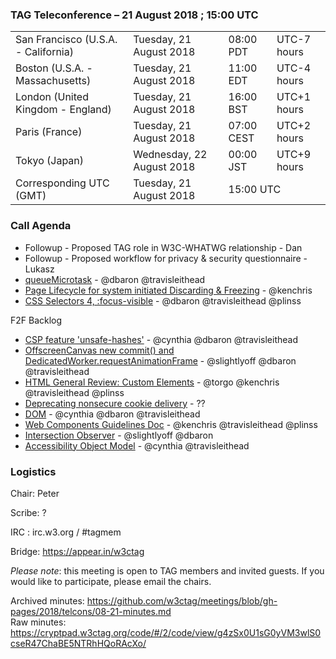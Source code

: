 ### TAG Teleconference – 21 August 2018 ; 15:00 UTC

<table>
<tr><td> San Francisco (U.S.A. - California) <td> Tuesday, 21 August 2018 <td> 08:00 PDT <td> UTC-7 hours
<tr><td> Boston (U.S.A. - Massachusetts) <td> Tuesday, 21 August 2018 <td> 11:00 EDT <td> UTC-4 hours
<tr><td> London (United Kingdom - England) <td> Tuesday, 21 August 2018 <td> 16:00 BST <td> UTC+1 hours
<tr><td> Paris (France) <td> Tuesday, 21 August 2018 <td> 07:00 CEST <td> UTC+2 hours
<tr><td> Tokyo (Japan) <td> Wednesday, 22 August 2018 <td> 00:00 JST <td> UTC+9 hours
<tr><td> Corresponding UTC (GMT) <td> Tuesday, 21 August 2018 <td colspan=2> 15:00 UTC
</table>


### Call Agenda

* Followup - Proposed TAG role in W3C-WHATWG relationship - Dan
* Followup - Proposed workflow for privacy & security questionnaire - Lukasz
* [queueMicrotask](https://github.com/w3ctag/design-reviews/issues/294) - @dbaron @travisleithead
* [Page Lifecycle for system initiated Discarding & Freezing](https://github.com/w3ctag/design-reviews/issues/283) - @kenchris
* [CSS Selectors 4, :focus-visible](https://github.com/w3ctag/design-reviews/issues/233) - @dbaron @travisleithead @plinss

F2F Backlog
* [CSP feature 'unsafe-hashes'](https://github.com/w3ctag/design-reviews/issues/291) - @cynthia @dbaron @travisleithead
* [OffscreenCanvas new commit() and DedicatedWorker.requestAnimationFrame](https://github.com/w3ctag/design-reviews/issues/288) - @slightlyoff @dbaron @travisleithead
* [HTML General Review: Custom Elements](https://github.com/w3ctag/design-reviews/issues/244) - @torgo @kenchris @travisleithead @plinss
* [Deprecating nonsecure cookie delivery](https://github.com/w3ctag/design-reviews/issues/239) - ??
* [DOM](https://github.com/w3ctag/design-reviews/issues/229) - @cynthia @dbaron @travisleithead
* [Web Components Guidelines Doc](https://github.com/w3ctag/design-reviews/issues/227) - @kenchris @travisleithead @plinss
* [Intersection Observer](https://github.com/w3ctag/design-reviews/issues/197) - @slightlyoff @dbaron
* [Accessibility Object Model](https://github.com/w3ctag/design-reviews/issues/134) - @cynthia @travisleithead


### Logistics

Chair: Peter

Scribe: ?

IRC : irc.w3.org / #tagmem

Bridge: https://appear.in/w3ctag

*Please note*: this meeting is open to TAG members and invited guests. If you would like to participate, please email the chairs.

Archived minutes: https://github.com/w3ctag/meetings/blob/gh-pages/2018/telcons/08-21-minutes.md  
Raw minutes: https://cryptpad.w3ctag.org/code/#/2/code/view/g4zSx0U1sG0yVM3wlS0cseR47ChaBE5NTRhHQoRAcXo/
